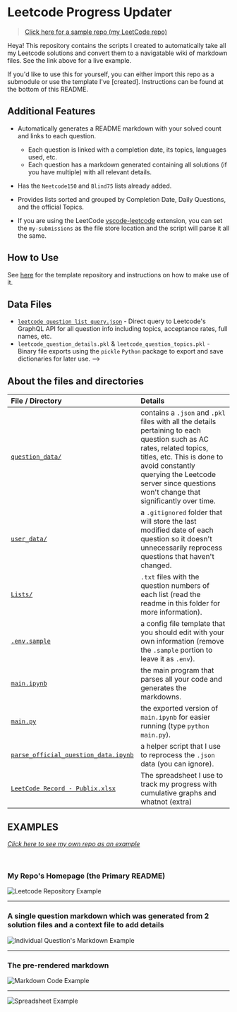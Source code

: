 # Leetcode Progress Updater

> [Click here for a sample repo (my LeetCode repo)](https://github.com/Zanger67/leetcode)

Heya! This repository contains the scripts I created to automatically take all my Leetcode solutions and convert them to a navigatable wiki of markdown files. See the link above for a live example.

If you'd like to use this for yourself, you can either import this repo as a submodule or use the template I've [created]. Instructions can be found at the bottom of this README.

<!-- To create a readme, input your information and the directory path and run [`main.ipynb`](main.ipynb). -->

<!-- Insert gif of it running and creating all the markdowns -->

## Additional Features

-   Automatically generates a README markdown with your solved count and links to each question.
    -   Each question is linked with a completion date, its topics, languages used, etc.
    -   Each question has a markdown generated containing all solutions (if you have multiple) with all relevant details.
-   Has the `Neetcode150` and `Blind75` lists already added.
-   Provides lists sorted and grouped by Completion Date, Daily Questions, and the official Topics.

-   If you are using the LeetCode [vscode-leetcode](https://github.com/LeetCode-OpenSource/vscode-leetcode/tree/master) extension, you can set the `my-submissions` as the file store location and the script will parse it all the same.

## How to Use

See [here](https://github.com/Zanger67/leetcode-template/tree/main) for the template repository and instructions on how to make use of it.

## Data Files

-   [`leetcode question list query.json`](<question_data/leetcode question list query.json>) - Direct query to Leetcode's GraphQL API for all question info including topics, acceptance rates, full names, etc.
-   `leetcode_question_details.pkl` & `leetcode_question_topics.pkl` - Binary file exports using the `pickle` `Python` package to export and save dictionaries for later use. -->

## About the files and directories

| File / Directory                                                           | Details                                                                                                                                                                                                                                                      |
| :------------------------------------------------------------------------- | :----------------------------------------------------------------------------------------------------------------------------------------------------------------------------------------------------------------------------------------------------------- |
| [`question_data/`](question_data/)                                         | contains a `.json` and `.pkl` files with all the details pertaining to each question such as AC rates, related topics, titles, etc. This is done to avoid constantly querying the Leetcode server since questions won't change that significantly over time. |
| [`user_data/`](user_data/)                                                 | a `.gitignored` folder that will store the last modified date of each question so it doesn't unnecessarily reprocess questions that haven't changed.                                                                                                         |
| [`Lists/`](Lists/)                                                         | `.txt` files with the question numbers of each list (read the readme in this folder for more information).                                                                                                                                                   |
| [`.env.sample`](.env.sample)                                               | a config file template that you should edit with your own information (remove the `.sample` portion to leave it as `.env`).                                                                                                                                  |
| [`main.ipynb`](main.ipynb)                                                 | the main program that parses all your code and generates the markdowns.                                                                                                                                                                                      |
| [`main.py`](main.py)                                                       | the exported version of `main.ipynb` for easier running (type `python main.py`).                                                                                                                                                                             |
| [`parse_official_question_data.ipynb`](parse_official_question_data.ipynb) | a helper script that I use to reprocess the `.json` data (you can ignore).                                                                                                                                                                                   |
| [`LeetCode Record - Publix.xlsx`](<LeetCode Record - Publix.xlsx>)         | The spreadsheet I use to track my progress with cumulative graphs and whatnot (extra)                                                                                                                                                                        |

## EXAMPLES

_[Click here to see my own repo as an example](https://github.com/Zanger67/leetcode)_

</br>

### My Repo's Homepage (the Primary README)

![Leetcode Repository Example](misc/eg_front_page.png?raw=true)

---

### A single question markdown which was generated from 2 solution files and a context file to add details

![Individual Question's Markdown Example](misc/eg_individual_question_markdown.png?raw=true)

---

### The pre-rendered markdown

![Markdown Code Example](misc/eg_markdown_code.png?raw=true)

---

![Spreadsheet Example](misc/spreadsheet_stats.png?raw=true)

<!-- ---

</br>
</br>

![Mediums Eg](misc/image.png?raw=true)

</br> -->

<!-- ---

</br>
</br>

_View of the actual markdown before being rendered_
![Markdown Code](misc/image-2.png?raw=true) -->

<!-- ---

</br>
</br>

_View of my stats spreadsheet that I used to track my progress_
![Stats from Excel Example](misc/image-3.png?raw=true) -->
